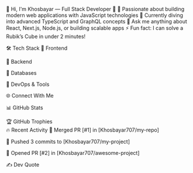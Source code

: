 💫 Hi, I'm Khosbayar — Full Stack Developer 👋
🚀 Passionate about building modern web applications with JavaScript technologies
🌱 Currently diving into advanced TypeScript and GraphQL concepts
💬 Ask me anything about React, Next.js, Node.js, or building scalable apps
⚡ Fun fact: I can solve a Rubik’s Cube in under 2 minutes!

🛠️ Tech Stack
🔹 Frontend





🔹 Backend



🔹 Databases



🔹 DevOps & Tools





🌐 Connect With Me





📊 GitHub Stats
<div align="center">




</div>
🏆 GitHub Trophies
<div align="center">


</div>
🔥 Recent Activity
<!--START_SECTION:activity-->
🎉 Merged PR [#1] in [Khosbayar707/my-repo]

🚀 Pushed 3 commits to [Khosbayar707/my-project]

💪 Opened PR [#2] in [Khosbayar707/awesome-project]

<!--END_SECTION:activity-->
✍️ Dev Quote


<div align="center">


</div>
